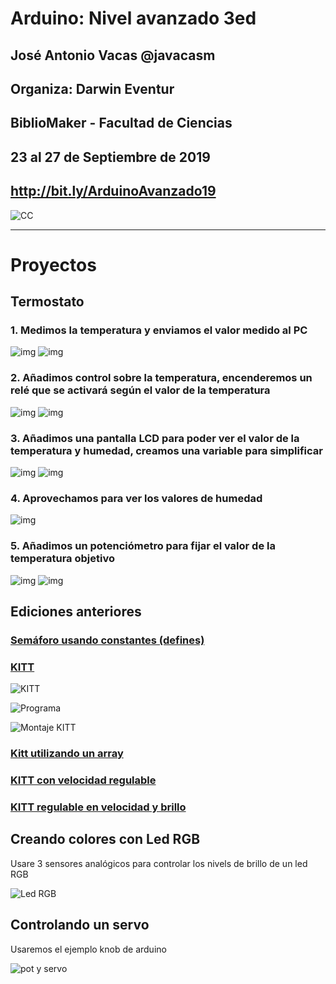 # Arduino: Nivel avanzado 3ed


## José Antonio Vacas @javacasm
## Organiza: Darwin Eventur
## BiblioMaker - Facultad de Ciencias
## 23 al 27 de Septiembre de 2019

## http://bit.ly/ArduinoAvanzado19

![CC](./images/Licencia_CC_peque.png)

* * *

# Proyectos

## Termostato

### 1. Medimos la temperatura y enviamos el valor medido al PC 

![img](./images/Montaje-medida-temperatura.png)
![img](./images/Programa-medida-temperatura.png)

### 2. Añadimos control sobre la temperatura, encenderemos un relé que se activará según el valor de la temperatura

![img](./images/Montaje-Control-Temperatura.png)
![img](./images/Programa-Control-Temperatura.png)

### 3. Añadimos una pantalla LCD para poder ver el valor de la temperatura y humedad, creamos una variable para simplificar

![img](./images/Control-temperatura-LCD.png)
![img](./images/Montaje-Control-Temperatura-LCD.png)


### 4. Aprovechamos para ver los valores de humedad
![img](./images/Programa-Control-Temperatura-Humedad-LCD.png)

### 5. Añadimos un potenciómetro para fijar el valor de la temperatura objetivo
![img](./images/Programa-Control-Temperatura-LCD-regulable.png)
![img](./images/Montaje-Control-Temperatura-LCD-regulable.png)

## Ediciones anteriores

### [Semáforo usando constantes (defines)](./proyectos/Semaforo_define/Semaforo_define.ino)

### [KITT](proyectos/kitt/kitt.ino)

![KITT](http://wallpapercave.com/wp/EXZQNq7.gif)

![Programa](./images/Programa-Kitt-regulable.png)

![Montaje KITT](./images/montajeKITT.jpg)

### [Kitt utilizando un array](./proyectos/kitt_array/kitt_array.ino)

### [KITT con velocidad regulable](.proyectos/kitt_regulable_miEspera/kitt_regulable_miEspera.ino)

### [KITT regulable en velocidad y brillo](./proyectos/kitt_regulable_miEspera_ldr/kitt_regulable_miEspera_ldr.ino)

## Creando colores con Led RGB 

Usare 3 sensores analógicos para controlar los nivels de brillo de un led RGB


![Led RGB](./images/LED-RGB.png)

## Controlando un servo

Usaremos el ejemplo knob de arduino

![pot y servo](https://www.prometec.net/wp-content/uploads/2016/05/montaje-servo-potenci%C3%B3metro.png)
